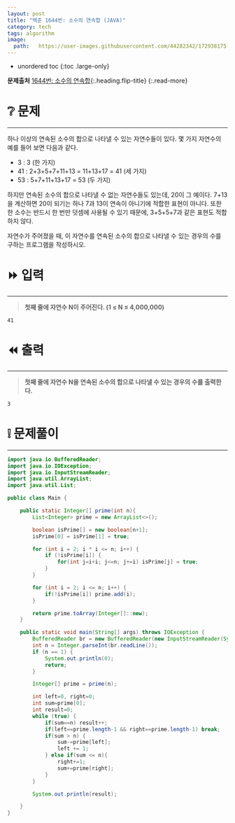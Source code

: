 ```yaml
---
layout: post
title: "백준 1644번: 소수의 연속합 (JAVA)"
category: tech
tags: algorithm
image:
  path:   https://user-images.githubusercontent.com/44282342/172938175-461407f8-22ac-49ac-aba8-e8ba6d68fce6.png
---
```


* unordered toc
{:toc .large-only}

**문제출처** [1644번: 소수의 연속합](https://www.acmicpc.net/problem/1644){:.heading.flip-title}
{:.read-more}


# ❔ 문제
***

하나 이상의 연속된 소수의 합으로 나타낼 수 있는 자연수들이 있다. 몇 가지 자연수의 예를 들어 보면 다음과 같다.

* 3 : 3 (한 가지)
* 41 : 2+3+5+7+11+13 = 11+13+17 = 41 (세 가지)
* 53 : 5+7+11+13+17 = 53 (두 가지)

하지만 연속된 소수의 합으로 나타낼 수 없는 자연수들도 있는데, 20이 그 예이다. 7+13을 계산하면 20이 되기는 하나 7과 13이 연속이 아니기에 적합한 표현이 아니다. 또한 한 소수는 반드시 한 번만 덧셈에 사용될 수 있기 때문에, 3+5+5+7과 같은 표현도 적합하지 않다.

자연수가 주어졌을 때, 이 자연수를 연속된 소수의 합으로 나타낼 수 있는 경우의 수를 구하는 프로그램을 작성하시오.

# ⏩ 입력
***

> **첫째 줄에 자연수 N이 주어진다. (1 ≤ N ≤ 4,000,000)**

```
41
```

# ⏪ 출력
***

> **첫째 줄에 자연수 N을 연속된 소수의 합으로 나타낼 수 있는 경우의 수를 출력한다.**

```
3
```
 
# ❕ 문제풀이
***

```java
import java.io.BufferedReader;
import java.io.IOException;
import java.io.InputStreamReader;
import java.util.ArrayList;
import java.util.List;

public class Main {

    public static Integer[] prime(int n){
        List<Integer> prime = new ArrayList<>();

        boolean isPrime[] = new boolean[n+1];
        isPrime[0] = isPrime[1] = true;

        for (int i = 2; i * i <= n; i++) {
            if (!isPrime[i]) {
                for(int j=i+i; j<=n; j+=i) isPrime[j] = true;
            }
        }

        for (int i = 2; i <= n; i++) {
            if(!isPrime[i]) prime.add(i);
        }

        return prime.toArray(Integer[]::new);
    }

    public static void main(String[] args) throws IOException {
        BufferedReader br = new BufferedReader(new InputStreamReader(System.in));
        int n = Integer.parseInt(br.readLine());
        if (n == 1) {
            System.out.println(0);
            return;
        }

        Integer[] prime = prime(n);

        int left=0, right=0;
        int sum=prime[0];
        int result=0;
        while (true) {
            if(sum==n) result++;
            if(left==prime.length-1 && right==prime.length-1) break;
            if(sum > n) {
                sum-=prime[left];
                left += 1;
            } else if(sum <= n){
                right+=1;
                sum+=prime[right];
            }
        }

        System.out.println(result);

    }
}
```